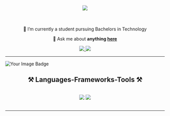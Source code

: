 <h1 align="center">
    <img src="https://readme-typing-svg.herokuapp.com/?font=Righteous&size=35&center=true&vCenter=true&width=500&height=70&duration=4000&lines=Hi+There!+👋;+I'm+Harshyara+Bukkapatnam!;" />
</h1>

<!--<h3 align="center">Engineer from India 🇮🇳 </h3>-->

<br/>

<div align="center">
 
 🔭 I’m currently a student pursuing Bachelors in Technology

💬 Ask me about **anything [here](https://github.com/Hyeon07/Hyeon07/issues)**

 </div>
 
<div align="center"> 
  <a href="mailto:bharshyara@gmail.com">
    <img src="https://img.shields.io/badge/Gmail-333333?style=for-the-badge&logo=gmail&logoColor=red" />
  </a>
  <a href="https://www.linkedin.com/in/harshyara-bukkapatnam-376529230/" target="_blank">
    <img src="https://img.shields.io/badge/LinkedIn-0077B5?style=for-the-badge&logo=linkedin&logoColor=white" target="_blank" />
  </a>
<!--  <a href="https://Hyeon07.github.io" target="_blank">
     <img src="https://img.shields.io/badge/Portfolio-FF5722?style=for-the-badge&logo=todoist&logoColor=white" target="_blank" /> </a>
-->
</div>

 <hr/>
 <img src="https://tryhackme-badges.s3.amazonaws.com/Hyeon.png" alt="Your Image Badge" />

<h2 align="center">⚒️ Languages-Frameworks-Tools ⚒️</h2>
<br/>
<div align="center">
    <img src="https://skillicons.dev/icons?i=react,bootstrap,html,css,vscode,github,figma,git" />
    <img src="https://skillicons.dev/icons?i=nodejs,python,javascript,express,firebase,mongodb,c,java,mysql,flask" /><br>
</div>

<br/>
<hr/>
<!--
<div align="center">
  <h2> My Contributions </h2>
  <br>
  <img alt="my contributions" src="https://raw.githubusercontent.com/Hyeonp07/Hyeonp07/output/github-contribution-grid-snake.svg" />
  -->
  <!--
  <br/><br/><br/>
</div>
<hr/>
<h2 align="center">⚡ Stats ⚡</h2>
<br> 
<div align=center>
  <img width=390 src="https://github-readme-streak-stats-Hyeon07.vercel.app/?user=Hyeon07&count_private=true&theme=react&border_radius=10" alt="streak stats"/>
  <img width=390 src="https://github-readme-stats-Hyeon07.vercel.app/api?username=Hyeon07&count_private=true&show_icons=true&theme=react&rank_icon=github&border_radius=10" alt="readme stats" />
  <br/>
  <img width=325 align="center" src="https://github-readme-stats-Hyeon07.vercel.app/api/top-langs/?username=Hyeon07hide=HTML&langs_count=8&layout=compact&theme=react&border_radius=10&size_weight=0.5&count_weight=0.5&exclude_repo=github-readme-stats" alt="top langs" />
</div>
<br/><br/>
<hr/> -->

<br/>

<br/>
